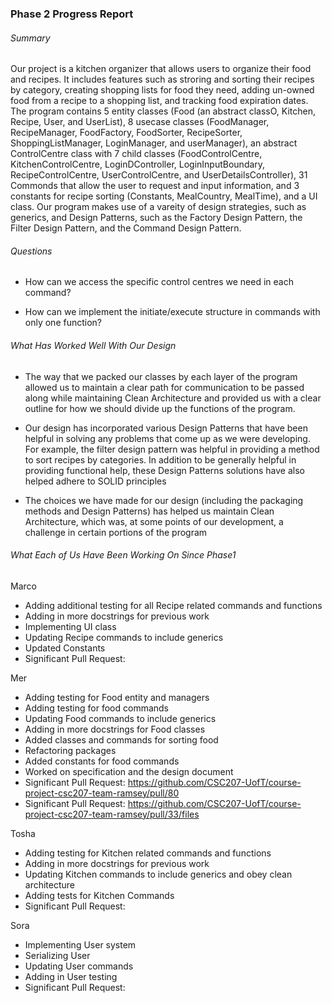 ### Phase 2 Progress Report

###### Summary

Our project is a kitchen organizer that allows users to organize their food and recipes. It includes features such as stroring and sorting their recipes by category, creating shopping lists for food they need, adding un-owned food from a recipe to a shopping list, and tracking food expiration dates. The program contains 5 entity classes (Food (an abstract classO, Kitchen, Recipe, User, and UserList), 8 usecase classes (FoodManager, RecipeManager, FoodFactory, FoodSorter, RecipeSorter, ShoppingListManager, LoginManager, and userManager), an abstract ControlCentre class with 7 child classes (FoodControlCentre, KitchenControlCentre, LoginDController, LoginInputBoundary, RecipeControlCentre, UserControlCentre, and UserDetailsController), 31 Commonds that allow the user to request and input information, and 3 constants for recipe sorting (Constants, MealCountry, MealTime), and a UI class. Our program makes use of a vareity of design strategies, such as generics, and Design Patterns, such as the Factory Design Pattern, the Filter Design Pattern, and the Command Design Pattern.


###### Questions

- How can we access the specific control centres we need in each command?

- How can we implement the initiate/execute structure in commands with only one function?


###### What Has Worked Well With Our Design

- The way that we packed our classes by each layer of the program allowed us to maintain a clear path for communication to be passed along while maintaining Clean Architecture and provided us with a clear outline for how we should divide up the functions of the program.

- Our design has incorporated various Design Patterns that have been helpful in solving any problems that come up as we were developing. For example, the filter design pattern was helpful in providing a method to sort recipes by categories. In addition to be generally helpful in providing functional help, these Design Patterns solutions have also helped adhere to SOLID principles

- The choices we have made for our design (including the packaging methods and Design Patterns) has helped us maintain Clean Architecture, which was, at some points of our development, a challenge in certain portions of the program


###### What Each of Us Have Been Working On Since Phase1

Marco
- Adding additional testing for all Recipe related commands and functions
- Adding in more docstrings for previous work
- Implementing UI class
- Updating Recipe commands to include generics
- Updated Constants
- Significant Pull Request:

Mer
- Adding testing for Food entity and managers
- Adding testing for food commands 
- Updating Food commands to include generics
- Adding in more docstrings for Food classes
- Added classes and commands for sorting food
- Refactoring packages 
- Added constants for food commands
- Worked on specification and the design document
- Significant Pull Request: https://github.com/CSC207-UofT/course-project-csc207-team-ramsey/pull/80
- Significant Pull Request: https://github.com/CSC207-UofT/course-project-csc207-team-ramsey/pull/33/files

Tosha
- Adding testing for Kitchen related commands and functions
- Adding in more docstrings for previous work
- Updating Kitchen commands to include generics and obey clean architecture
- Adding tests for Kitchen Commands
- Significant Pull Request:

Sora
- Implementing User system
- Serializing User
- Updating User commands
- Adding in User testing
- Significant Pull Request: 
